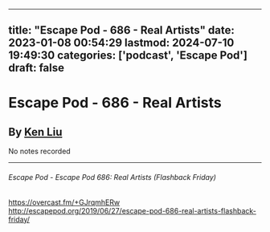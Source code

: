 
---
title: "Escape Pod - 686 - Real Artists"
date: 2023-01-08 00:54:29
lastmod: 2024-07-10 19:49:30
categories: ['podcast', 'Escape Pod']
draft: false
---


# Escape Pod - 686 - Real Artists
## By [Ken Liu](https://escapepod.org/people/ken-liu/)

No notes recorded

- - -
###### Escape Pod - Escape Pod 686: Real Artists (Flashback Friday)

https://overcast.fm/+GJrqmhERw  
http://escapepod.org/2019/06/27/escape-pod-686-real-artists-flashback-friday/

<!-- #public #podcast #Escape Pod# -->

<!-- {BearID:4AC84B69-A657-422C-AADA-02C67DB9679C-28016-00002D97D0ED5475} -->
